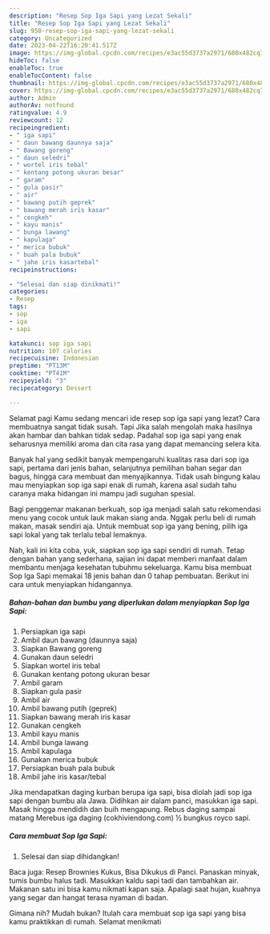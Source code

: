 ```yaml
---
description: "Resep Sop Iga Sapi yang Lezat Sekali"
title: "Resep Sop Iga Sapi yang Lezat Sekali"
slug: 950-resep-sop-iga-sapi-yang-lezat-sekali
category: Uncategorized
date: 2023-04-22T16:20:41.517Z
image: https://img-global.cpcdn.com/recipes/e3ac55d3737a2971/680x482cq70/sop-iga-sapi-foto-resep-utama.jpg
hideToc: false
enableToc: true
enableTocContent: false
thumbnail: https://img-global.cpcdn.com/recipes/e3ac55d3737a2971/680x482cq70/sop-iga-sapi-foto-resep-utama.jpg
cover: https://img-global.cpcdn.com/recipes/e3ac55d3737a2971/680x482cq70/sop-iga-sapi-foto-resep-utama.jpg
author: Admin
authorAv: notfound
ratingvalue: 4.9
reviewcount: 12
recipeingredient:
- " iga sapi"
- " daun bawang daunnya saja"
- " Bawang goreng"
- " daun seledri"
- " wortel iris tebal"
- " kentang potong ukuran besar"
- " garam"
- " gula pasir"
- " air"
- " bawang putih geprek"
- " bawang merah iris kasar"
- " cengkeh"
- " kayu manis"
- " bunga lawang"
- " kapulaga"
- " merica bubuk"
- " buah pala bubuk"
- " jahe iris kasartebal"
recipeinstructions:

- "Selesai dan siap dinikmati!"
categories:
- Resep
tags:
- sop
- iga
- sapi

katakunci: sop iga sapi 
nutrition: 107 calories
recipecuisine: Indonesian
preptime: "PT13M"
cooktime: "PT41M"
recipeyield: "3"
recipecategory: Dessert

---
```



Selamat pagi Kamu sedang mencari ide resep sop iga sapi yang lezat? Cara membuatnya sangat tidak susah. Tapi Jika salah mengolah maka hasilnya akan hambar dan bahkan tidak sedap. Padahal sop iga sapi yang enak seharusnya memiliki aroma dan cita rasa yang dapat memancing selera kita.


Banyak hal yang sedikit banyak mempengaruhi kualitas rasa dari sop iga sapi, pertama dari jenis bahan, selanjutnya pemilihan bahan segar dan bagus, hingga cara membuat dan menyajikannya. Tidak usah bingung kalau mau menyiapkan sop iga sapi enak di rumah, karena asal sudah tahu caranya maka hidangan ini mampu jadi suguhan spesial.

Bagi penggemar makanan berkuah, sop iga menjadi salah satu rekomendasi menu yang cocok untuk lauk makan siang anda. Nggak perlu beli di rumah makan, masak sendiri aja. Untuk membuat sop iga yang bening, pilih iga sapi lokal yang tak terlalu tebal lemaknya.


Nah, kali ini kita coba, yuk, siapkan sop iga sapi sendiri di rumah. Tetap dengan bahan yang sederhana, sajian ini dapat memberi manfaat dalam membantu menjaga kesehatan tubuhmu sekeluarga. Kamu bisa membuat Sop Iga Sapi memakai 18 jenis bahan dan 0 tahap pembuatan. Berikut ini cara untuk menyiapkan hidangannya.

<!--inarticleads1-->

##### Bahan-bahan dan bumbu yang diperlukan dalam menyiapkan Sop Iga Sapi:

1. Persiapkan  iga sapi
1. Ambil  daun bawang (daunnya saja)
1. Siapkan  Bawang goreng
1. Gunakan  daun seledri
1. Siapkan  wortel iris tebal
1. Gunakan  kentang potong ukuran besar
1. Ambil  garam
1. Siapkan  gula pasir
1. Ambil  air
1. Ambil  bawang putih (geprek)
1. Siapkan  bawang merah iris kasar
1. Gunakan  cengkeh
1. Ambil  kayu manis
1. Ambil  bunga lawang
1. Ambil  kapulaga
1. Gunakan  merica bubuk
1. Persiapkan  buah pala bubuk
1. Ambil  jahe iris kasar/tebal


Jika mendapatkan daging kurban berupa iga sapi, bisa diolah jadi sop iga sapi dengan bumbu ala Jawa. Didihkan air dalam panci, masukkan iga sapi. Masak hingga mendidih dan buih mengapung. Rebus daging sampai matang Merebus iga daging (cokhiviendong.com) ½ bungkus royco sapi. 

<!--inarticleads2-->

##### Cara membuat Sop Iga Sapi:


1. Selesai dan siap dihidangkan!

Baca juga: Resep Brownies Kukus, Bisa Dikukus di Panci. Panaskan minyak, tumis bumbu halus tadi. Masukkan kaldu sapi tadi dan tambahkan air. Makanan satu ini bisa kamu nikmati kapan saja. Apalagi saat hujan, kuahnya yang segar dan hangat terasa nyaman di badan. 

Gimana nih? Mudah bukan? Itulah cara membuat sop iga sapi yang bisa kamu praktikkan di rumah. Selamat menikmati
